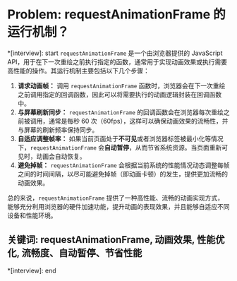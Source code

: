 # Problem: requestAnimationFrame 的运行机制？

*[interview]: start
`requestAnimationFrame` 是一个由浏览器提供的 JavaScript API，用于在下一次重绘之前执行指定的函数，通常用于实现动画效果或执行需要高性能的操作。其运行机制主要包括以下几个步骤：

1. **请求动画帧：** 调用 `requestAnimationFrame` 函数时，浏览器会在下一次重绘之前调用指定的回调函数，因此可以将需要执行的动画逻辑封装在回调函数中。
2. **与屏幕刷新同步：** `requestAnimationFrame` 的回调函数会在浏览器每次重绘之前被调用，通常是每秒 60 次（60fps），这样可以确保动画效果的流畅性，并与屏幕的刷新频率保持同步。
3. **自适应调整帧率：** 如果当前页面处于**不可见**或者浏览器标签被最小化等情况下，`requestAnimationFrame` 会**自动暂停**，从而节省系统资源。当页面重新可见时，动画会自动恢复。
4. **避免掉帧：** `requestAnimationFrame` 会根据当前系统的性能情况动态调整每帧之间的时间间隔，以尽可能避免掉帧（即动画卡顿）的发生，提供更加流畅的动画效果。

总的来说，`requestAnimationFrame` 提供了一种高性能、流畅的动画实现方式，能够充分利用浏览器的硬件加速功能，提升动画的表现效果，并且能够自适应不同设备和性能环境。
## 关键词: requestAnimationFrame, 动画效果, 性能优化, 流畅度、自动暂停、节省性能
*[interview]: end
